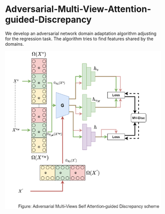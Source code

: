 # Adversarial-Multi-View-Attention-guided-Discrepancy
We develop an adversarial network domain adaptation algorithm adjusting for the regression task. The algorithm tries to find features shared by the domains. 


![](./images/AMVSAD.png)
